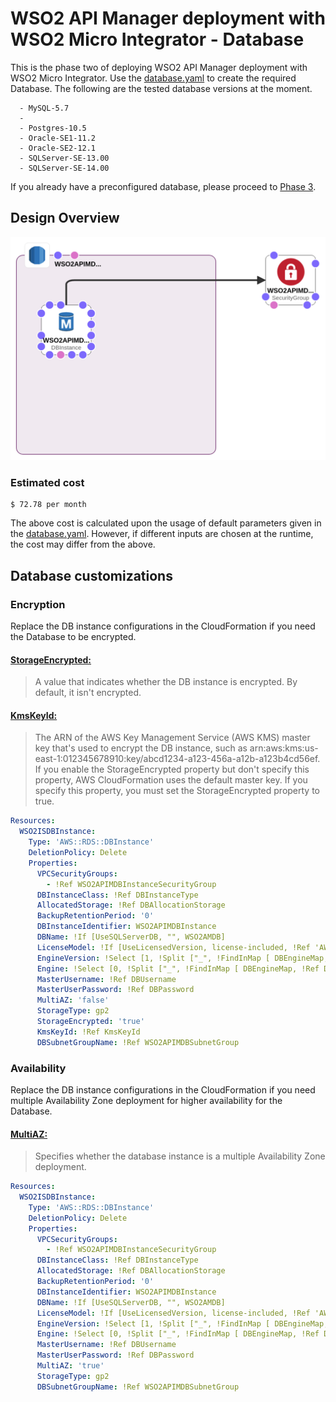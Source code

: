 # WSO2 API Manager deployment with WSO2 Micro Integrator - Database

This is the phase two of deploying WSO2 API Manager deployment with WSO2 Micro Integrator. Use the [database.yaml](database.yaml) to create the required Database. The following are the tested database versions at the moment.

```
  - MySQL-5.7
  - 
  - Postgres-10.5
  - Oracle-SE1-11.2
  - Oracle-SE2-12.1
  - SQLServer-SE-13.00
  - SQLServer-SE-14.00
```

If you already have a preconfigured database, please proceed to [Phase 3](../product/README.md).

## Design Overview

![Design Overview](../images/database.png)

### Estimated cost

```
$ 72.78 per month
```
The above cost is calculated upon the usage of default parameters given in the [database.yaml](database.yaml). However, if different inputs are chosen at the runtime, the cost may differ from the above.

## Database customizations

### Encryption

Replace the DB instance configurations in the CloudFormation if you need the Database to be encrypted.

#### [StorageEncrypted:](https://docs.aws.amazon.com/AWSCloudFormation/latest/UserGuide/aws-properties-rds-database-instance.html)

> A value that indicates whether the DB instance is encrypted. By default, it isn't encrypted.


#### [KmsKeyId:](https://docs.aws.amazon.com/AWSCloudFormation/latest/UserGuide/aws-properties-rds-database-instance.html)

> The ARN of the AWS Key Management Service (AWS KMS) master key that's used to encrypt the DB instance, such as arn:aws:kms:us-east-1:012345678910:key/abcd1234-a123-456a-a12b-a123b4cd56ef. If you enable the StorageEncrypted property but don't specify this property, AWS CloudFormation uses the default master key. If you specify this property, you must set the StorageEncrypted property to true.

```yaml
Resources:
  WSO2ISDBInstance:
    Type: 'AWS::RDS::DBInstance'
    DeletionPolicy: Delete
    Properties:
      VPCSecurityGroups:
        - !Ref WSO2APIMDBInstanceSecurityGroup
      DBInstanceClass: !Ref DBInstanceType
      AllocatedStorage: !Ref DBAllocationStorage
      BackupRetentionPeriod: '0'
      DBInstanceIdentifier: WSO2APIMDBInstance
      DBName: !If [UseSQLServerDB, "", WSO2AMDB]
      LicenseModel: !If [UseLicensedVersion, license-included, !Ref 'AWS::NoValue']
      EngineVersion: !Select [1, !Split ["_", !FindInMap [ DBEngineMap, !Ref DB, DBEngine]]]
      Engine: !Select [0, !Split ["_", !FindInMap [ DBEngineMap, !Ref DB, DBEngine]]]
      MasterUsername: !Ref DBUsername
      MasterUserPassword: !Ref DBPassword
      MultiAZ: 'false'
      StorageType: gp2
      StorageEncrypted: 'true'
      KmsKeyId: !Ref KmsKeyId
      DBSubnetGroupName: !Ref WSO2APIMDBSubnetGroup

```

### Availability

Replace the DB instance configurations in the CloudFormation if you need multiple Availability Zone deployment for higher availability for the Database.

#### [MultiAZ:](https://docs.aws.amazon.com/AWSCloudFormation/latest/UserGuide/aws-properties-rds-database-instance.html)

> Specifies whether the database instance is a multiple Availability Zone deployment.

```yaml
Resources:
  WSO2ISDBInstance:
    Type: 'AWS::RDS::DBInstance'
    DeletionPolicy: Delete
    Properties:
      VPCSecurityGroups:
        - !Ref WSO2APIMDBInstanceSecurityGroup
      DBInstanceClass: !Ref DBInstanceType
      AllocatedStorage: !Ref DBAllocationStorage
      BackupRetentionPeriod: '0'
      DBInstanceIdentifier: WSO2APIMDBInstance
      DBName: !If [UseSQLServerDB, "", WSO2AMDB]
      LicenseModel: !If [UseLicensedVersion, license-included, !Ref 'AWS::NoValue']
      EngineVersion: !Select [1, !Split ["_", !FindInMap [ DBEngineMap, !Ref DB, DBEngine]]]
      Engine: !Select [0, !Split ["_", !FindInMap [ DBEngineMap, !Ref DB, DBEngine]]]
      MasterUsername: !Ref DBUsername
      MasterUserPassword: !Ref DBPassword
      MultiAZ: 'true'
      StorageType: gp2
      DBSubnetGroupName: !Ref WSO2APIMDBSubnetGroup
```
